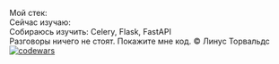 Мой стек:  
Сейчас изучаю:  
Собираюсь изучить: Celery, Flask, FastAPI  
Разговоры ничего не стоят. Покажите мне код. © Линус Торвальдс
[![codewars](https://www.codewars.com/users/Aruytehno/badges/large)](https://www.codewars.com/users/Aruytehno)  

